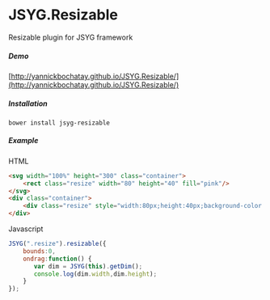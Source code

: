 # JSYG.Resizable
Resizable plugin for JSYG framework

##### Demo
[http://yannickbochatay.github.io/JSYG.Resizable/](http://yannickbochatay.github.io/JSYG.Resizable/)

##### Installation
```shell
bower install jsyg-resizable
```


##### Example

HTML
```html
<svg width="100%" height="300" class="container">
    <rect class="resize" width="80" height="40" fill="pink"/>
</svg>
<div class="container">
    <div class="resize" style="width:80px;height:40px;background-color:pink"></div>
</div>
```

Javascript
```javascript
JSYG(".resize").resizable({
    bounds:0,
    ondrag:function() {
       var dim = JSYG(this).getDim();
       console.log(dim.width,dim.height);
    }
});
```